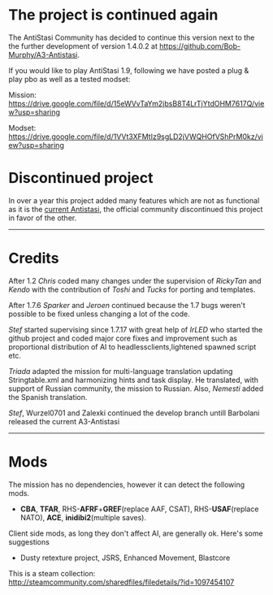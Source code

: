 # The project is continued again

The AntiStasi Community has decided to continue this version next to the the further development of version 1.4.0.2 at https://github.com/Bob-Murphy/A3-Antistasi.

If you would like to play AntiStasi 1.9, following we have posted a plug & play pbo as well as a tested modset:

Mission: https://drive.google.com/file/d/15eWVvTaYm2jbsB8T4LrTjYtdOHM7617Q/view?usp=sharing

Modset: https://drive.google.com/file/d/1VVt3XFMtIz9sgLD2jVWQHOfVShPrM0kz/view?usp=sharing

# Discontinued project

In over a year this project added many features which are not as functional as it is the [current Antistasi](https://github.com/A3Antistasi/Antistasi-WotP), the official community discontinued this project in favor of the other.

---

# Credits

After 1.2 *Chris* coded many changes under the supervision of *RickyTan* and *Kendo* with the contribution of *Toshi* and *Tucks* for porting and templates.

After 1.7.6 *Sparker* and *Jeroen* continued because the 1.7 bugs weren't possible to be fixed unless changing a lot of the code.

*Stef* started supervising since 1.7.17 with great help of *IrLED* who started the github project and coded major core fixes and improvement such as proportional distribution of AI to headlessclients,lightened spawned script etc.

*Triada* adapted the mission for multi-language translation updating Stringtable.xml and harmonizing hints and task display. He translated, with support of Russian community, the mission to Russian. Also, *Nemesti* added the Spanish translation.

*Stef*, Wurzel0701 and Zalexki continued the develop branch untill Barbolani released the current A3-Antistasi

---

# Mods

The mission has no dependencies, however it can detect the following mods.
* **CBA**, **TFAR**, RHS-**AFRF**+**GREF**(replace AAF, CSAT), RHS-**USAF**(replace NATO), **ACE**, **inidibi2**(multiple saves).

Client side mods, as long they don't affect AI, are generally ok. Here's some suggestions
* Dusty retexture project, JSRS, Enhanced Movement, Blastcore

This is a steam collection: http://steamcommunity.com/sharedfiles/filedetails/?id=1097454107
